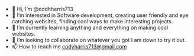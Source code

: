 - 👋 Hi, I’m @codhharris713
- 👀 I’m interested in Software development, creating user friendly and eye catching websites, finding cool ways to make interesting projects.
- 🌱 I’m currently learning anything and everything on making cool websites.
- 💞️ I’m looking to collaborate on whatever you got I am down to try it out.
- 📫 How to reach me codyharris713@gmail.com

<!---
codhharris713/codhharris713 is a ✨ special ✨ repository because its `README.md` (this file) appears on your GitHub profile.
You can click the Preview link to take a look at your changes.
--->
